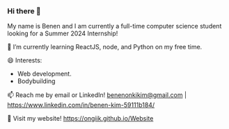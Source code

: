 ### Hi there 👋

<!--
**Ongiik/Ongiik** is a ✨ _special_ ✨ repository because its `README.md` (this file) appears on your GitHub profile.

Here are some ideas to get you started:

- 🔭 I’m currently working on ...
- 🌱 I’m currently learning ...
- 👯 I’m looking to collaborate on ...
- 🤔 I’m looking for help with ...
- 💬 Ask me about ...
- 📫 How to reach me: ...
- 😄 Pronouns: ...
- ⚡ Fun fact: ...
-->

My name is Benen and I am currently a full-time computer science student looking for a Summer 2024 Internship!

🌱 I’m currently learning ReactJS, node, and Python on my free time.

😄 Interests:  
* Web development.
* Bodybuilding

📫 Reach me by email or LinkedIn!  benenonkikim@gmail.com | https://www.linkedin.com/in/benen-kim-59111b184/

💬 Visit my website! https://ongiik.github.io/Website
